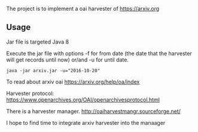 The project is to implement a oai harvester of https://arxiv.org

Usage
-----
Jar file is targeted Java 8

Execute the jar file with options -f for from date (the date that the harvester will get records until now)
or/and -u for until date.

```
java -jar arxiv.jar -u="2016-10-20"
```

To read about arxiv oai
https://arxiv.org/help/oa/index

Harvester protocol:
https://www.openarchives.org/OAI/openarchivesprotocol.html

There is a harvester manager.
http://oaiharvestmangr.sourceforge.net/

I hope to find time to integrate arxiv harvester into the manaager
